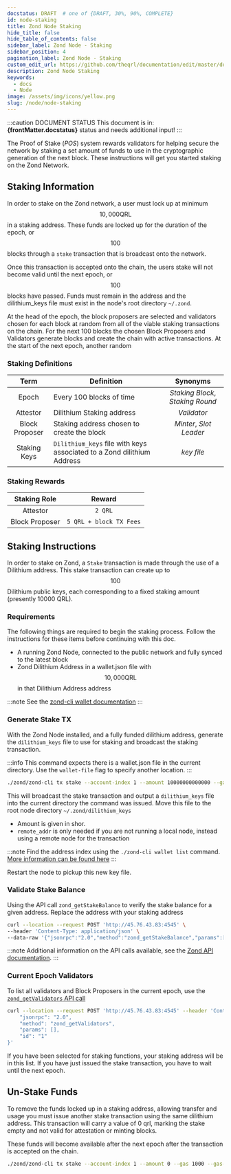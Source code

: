 ```yaml
---
docstatus: DRAFT  # one of {DRAFT, 30%, 90%, COMPLETE}
id: node-staking
title: Zond Node Staking
hide_title: false
hide_table_of_contents: false
sidebar_label: Zond Node - Staking
sidebar_position: 4
pagination_label: Zond Node - Staking
custom_edit_url: https://github.com/theqrl/documentation/edit/master/docs/basics/what-is-qrl.md
description: Zond Node Staking
keywords:
  - docs
  - Node
image: /assets/img/icons/yellow.png
slug: /node/node-staking
---
```



:::caution DOCUMENT STATUS 
<span>This document is in: <b>{frontMatter.docstatus}</b> status and needs additional input!</span>
:::


The Proof of Stake (*POS*) system rewards validators for helping secure the network by staking a set amount of funds to use in the cryptographic generation of the next block. These instructions will get you started staking on the Zond Network.


## Staking Information

In order to stake on the Zond network, a user must lock up at minimum $$10,000 \text{QRL}$$ in a staking address. These funds are locked up for the duration of the epoch, or $$100$$ blocks through a `stake` transaction that is broadcast onto the network.

Once this transaction is accepted onto the chain, the users stake will not become valid until the next epoch, or $$100$$ blocks have passed. Funds must remain in the address and the dilithium_keys file must exist in the node's root directory `~/.zond`.

At the head of the epoch, the block proposers are selected and validators chosen for each block at random from all of the viable staking transactions on the chain. For the next 100 blocks the chosen Block Proposers and Validators generate blocks and create the chain with active transactions. At the start of the next epoch, another random 



### Staking Definitions

| Term | Definition | Synonyms | 
| :-----: |-----| :---: |
| Epoch | Every 100 blocks of time | *Staking Block*, *Staking Round* |
| Attestor | Dilithium Staking address  | *Validator* |
| Block Proposer | Staking address chosen to create the block | *Minter*, *Slot Leader* |
| Staking Keys  | `Dilithium_keys` file with keys associated to a Zond dilithium Address  | *key file* |



### Staking Rewards

| Staking Role | Reward |
| :---: | :---: | 
| Attestor | `2 QRL` |
| Block Proposer | `5 QRL + block TX Fees` | 



## Staking Instructions

In order to stake on Zond, a `Stake` transaction is made through the use of a Dilithium address. This stake transaction can create up to $$100$$ Dilithium public keys, each corresponding to a fixed staking amount (presently 10000 QRL).



### Requirements

The following things are required to begin the staking process. Follow the instructions for these items before continuing with this doc.

- A running Zond Node, connected to the public network and fully synced to the latest block
- Zond Dilithium Address in a wallet.json file with $$10,000 \text{QRL}$$ in that Dilithium Address address 

:::note
See the [zond-cli wallet documentation](/wallet/node/node-cli-wallet#generate-new-dilithium-address)
:::

### Generate Stake TX


With the Zond Node installed, and a fully funded dilithium address, generate the `dilithium_keys` file to use for staking and broadcast the staking transaction.


:::info
This command expects there is a wallet.json file in the current directory. Use the `wallet-file` flag to specify another location.
::: 

```bash
./zond/zond-cli tx stake --account-index 1 --amount 10000000000000 --gas 1000 --gas-price 0 --nonce 0 --broadcast --remote-addr 45.76.43.83:19009
```

This will broadcast the stake transaction and output a `dilithium_keys` file into the current directory the command was issued. Move this file to the root node  directory `~/.zond/dilithium_keys`

- Amount is given in shor.
- `remote_addr` is only needed if you are not running a local node, instead using a remote node for the transaction


:::note
Find the address index using the `./zond-cli wallet list` command. [More information can be found here](node/node-cli#wallet-list)
:::


Restart the node to pickup this new key file.

### Validate Stake Balance

Using the API call `zond_getStakeBalance` to verify the stake balance for a given address. Replace the address with your staking address


```bash
curl --location --request POST 'http://45.76.43.83:4545' \
--header 'Content-Type: application/json' \
--data-raw '{"jsonrpc":"2.0","method":"zond_getStakeBalance","params":["0x200117c87b91da26b8c1aa823cad3b6ad30f7e8d", "latest"],"id":1}'
```

:::note
Additional information on the API calls available, see the [Zond API documentation](node/node-api#zond_getstakebalance).
:::

### Current Epoch Validators

To list all validators and Block Proposers in the current epoch, use the [`zond_getValidators` API call](/node/node-api#zond_getvalidators)


```bash
curl --location --request POST 'http://45.76.43.83:4545' --header 'Content-Type: application/json' --data-raw '{
    "jsonrpc": "2.0",
    "method": "zond_getValidators",
    "params": [],
    "id": "1"
}'
````

If you have been selected for staking functions, your staking address will be in this list. If you have just issued the stake transaction, you have to wait until the next epoch. 


## Un-Stake Funds


To remove the funds locked up in a staking address, allowing transfer and usage you must issue another stake transaction using the same dilithium address. This transaction will carry a value of 0 qrl, marking the stake empty and not valid for attestation or minting blocks.

These funds will become available after the next epoch after the transaction is accepted on the chain.


```bash
./zond/zond-cli tx stake --account-index 1 --amount 0 --gas 1000 --gas-price 0 --nonce 0 --broadcast --remote-addr 45.76.43.83:19009
```